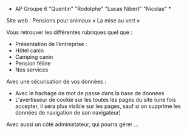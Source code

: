 * AP Groupe 6 "Quentin" "Rodolphe" "Lucas Nibert" "Nicolas" *

Site web : Pensions pour animaux « La mise au vert »

Vous retrouver les différentes rubriques quel que :

- Présentation de l’entreprise :
- Hôtel canin
- Camping canin
- Pension féline
- Nos services

Avec une sécurisation de vos données :
- Avec le hachage de mot de passe dans la base de données
- L'avertisseur de cookie sur les toutes les pages du site (une fois accepter, il sera plus visible sur 
                                   les pages, sauf si on supprime les données de navigation de son navigateur)

Avec aussi un côté administateur, qui pourra gérer ...